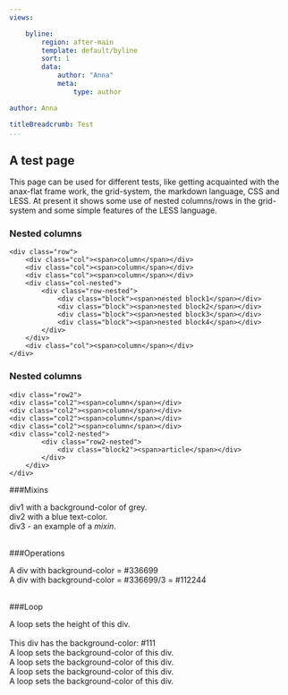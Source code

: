```yaml
---
views:

    byline:
        region: after-main
        template: default/byline
        sort: 1
        data:
            author: "Anna"
            meta:
                type: author

author: Anna

titleBreadcrumb: Test
...
```




A test page    
-----------

<p> This page can be used for different tests, like getting acquainted with the anax-flat frame work, the grid-system,
the markdown language, CSS and LESS. At present it shows some use of nested columns/rows in the grid-system and some simple features of the LESS language. </p>

<div class="wrap">
    <h3>Nested columns</h3>

    <div class="row">
        <div class="col"><span>column</span></div>
        <div class="col"><span>column</span></div>
        <div class="col"><span>column</span></div>
        <div class="col-nested">
            <div class="row-nested">
                <div class="block"><span>nested block1</span></div>
                <div class="block"><span>nested block2</span></div>
                <div class="block"><span>nested block3</span></div>
                <div class="block"><span>nested block4</span></div>
            </div>
        </div>
        <div class="col"><span>column</span></div>
    </div>
</div>

<div class="wrap">
    <h3>Nested columns</h3>

    <div class="row2">
    <div class="col2"><span>column</span></div>
    <div class="col2"><span>column</span></div>
    <div class="col2"><span>column</span></div>
    <div class="col2"><span>column</span></div>
    <div class="col2-nested">
            <div class="row2-nested">
                <div class="block2"><span>article</span></div>
            </div>
        </div>
    </div>
</div>

###Mixins
<div class="div1"> div1 with a background-color of grey. </div>
<div class="div2"> div2 with a blue text-color. </div>
<div class="div3"> div3 - an example of a <i>mixin</i>. </div><br/>

###Operations

<div class="div4"> A div with background-color = #336699 </div>
<div class="div5"> A div with background-color = #336699/3 = #112244  </div><br/>

###Loop
<div class="div6"> A loop sets the height of this div. </div><br/>

<div class="div7"> This div has the background-color: #111 </div>
<div class="div8"> A loop sets the background-color of this div. </div>
<div class="div9"> A loop sets the background-color of this div. </div>
<div class="div10"> A loop sets the background-color of this div. </div>
<div class="div11"> A loop sets the background-color of this div. </div><br/>

<!-- <div class="div12"> Place for columns??</div>
<col class="column-1">Column</col>
<col class="column-2">Column</col>
<col class="column-3">Column</col>
<col class="column-4">Column</col> -->
